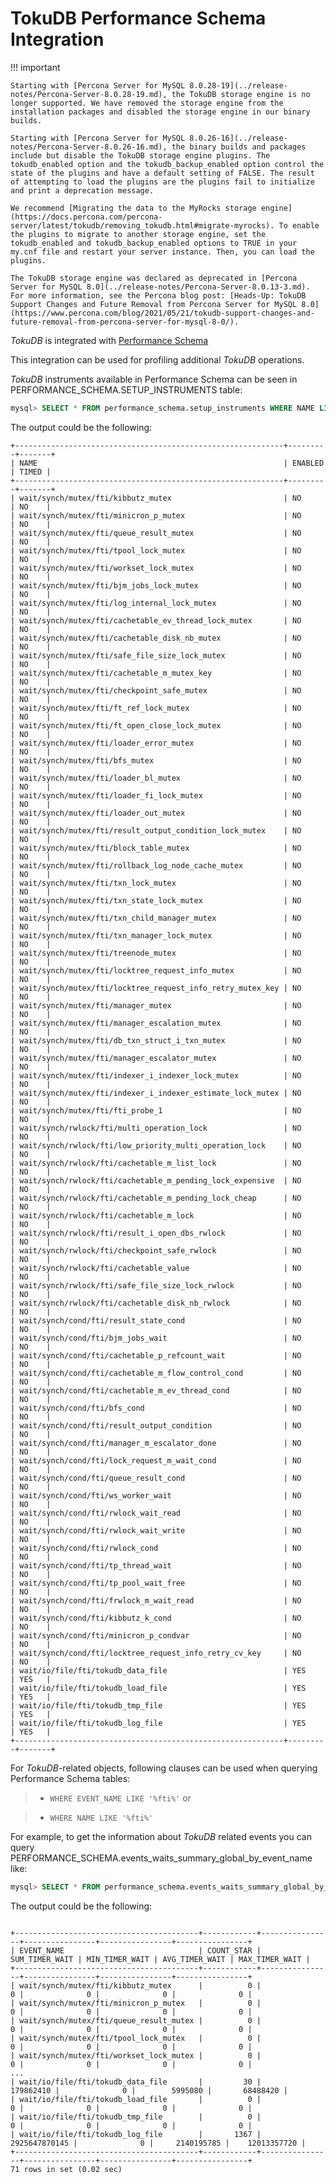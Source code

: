 # TokuDB Performance Schema Integration

!!! important

    Starting with [Percona Server for MySQL 8.0.28-19](../release-notes/Percona-Server-8.0.28-19.md), the TokuDB storage engine is no longer supported. We have removed the storage engine from the installation packages and disabled the storage engine in our binary builds.

    Starting with [Percona Server for MySQL 8.0.26-16](../release-notes/Percona-Server-8.0.26-16.md), the binary builds and packages include but disable the TokuDB storage engine plugins. The tokudb_enabled option and the tokudb_backup_enabled option control the state of the plugins and have a default setting of FALSE. The result of attempting to load the plugins are the plugins fail to initialize and print a deprecation message.

    We recommend [Migrating the data to the MyRocks storage engine](https://docs.percona.com/percona-server/latest/tokudb/removing_tokudb.html#migrate-myrocks). To enable the plugins to migrate to another storage engine, set the tokudb_enabled and tokudb_backup_enabled options to TRUE in your my.cnf file and restart your server instance. Then, you can load the plugins.

    The TokuDB storage engine was declared as deprecated in [Percona Server for MySQL 8.0](../release-notes/Percona-Server-8.0.13-3.md). For more information, see the Percona blog post: [Heads-Up: TokuDB Support Changes and Future Removal from Percona Server for MySQL 8.0](https://www.percona.com/blog/2021/05/21/tokudb-support-changes-and-future-removal-from-percona-server-for-mysql-8-0/).
    
*TokuDB* is integrated with [Performance Schema](https://dev.mysql.com/doc/refman/8.0/en/innodb-performance-schema.html)

This integration can be used for profiling additional *TokuDB* operations.

*TokuDB* instruments available in Performance Schema can be seen in
PERFORMANCE_SCHEMA.SETUP_INSTRUMENTS table:

```sql
mysql> SELECT * FROM performance_schema.setup_instruments WHERE NAME LIKE "%/fti/%";
```

The output could be the following:

```text
+------------------------------------------------------------+---------+-------+
| NAME                                                       | ENABLED | TIMED |
+------------------------------------------------------------+---------+-------+
| wait/synch/mutex/fti/kibbutz_mutex                         | NO      | NO    |
| wait/synch/mutex/fti/minicron_p_mutex                      | NO      | NO    |
| wait/synch/mutex/fti/queue_result_mutex                    | NO      | NO    |
| wait/synch/mutex/fti/tpool_lock_mutex                      | NO      | NO    |
| wait/synch/mutex/fti/workset_lock_mutex                    | NO      | NO    |
| wait/synch/mutex/fti/bjm_jobs_lock_mutex                   | NO      | NO    |
| wait/synch/mutex/fti/log_internal_lock_mutex               | NO      | NO    |
| wait/synch/mutex/fti/cachetable_ev_thread_lock_mutex       | NO      | NO    |
| wait/synch/mutex/fti/cachetable_disk_nb_mutex              | NO      | NO    |
| wait/synch/mutex/fti/safe_file_size_lock_mutex             | NO      | NO    |
| wait/synch/mutex/fti/cachetable_m_mutex_key                | NO      | NO    |
| wait/synch/mutex/fti/checkpoint_safe_mutex                 | NO      | NO    |
| wait/synch/mutex/fti/ft_ref_lock_mutex                     | NO      | NO    |
| wait/synch/mutex/fti/ft_open_close_lock_mutex              | NO      | NO    |
| wait/synch/mutex/fti/loader_error_mutex                    | NO      | NO    |
| wait/synch/mutex/fti/bfs_mutex                             | NO      | NO    |
| wait/synch/mutex/fti/loader_bl_mutex                       | NO      | NO    |
| wait/synch/mutex/fti/loader_fi_lock_mutex                  | NO      | NO    |
| wait/synch/mutex/fti/loader_out_mutex                      | NO      | NO    |
| wait/synch/mutex/fti/result_output_condition_lock_mutex    | NO      | NO    |
| wait/synch/mutex/fti/block_table_mutex                     | NO      | NO    |
| wait/synch/mutex/fti/rollback_log_node_cache_mutex         | NO      | NO    |
| wait/synch/mutex/fti/txn_lock_mutex                        | NO      | NO    |
| wait/synch/mutex/fti/txn_state_lock_mutex                  | NO      | NO    |
| wait/synch/mutex/fti/txn_child_manager_mutex               | NO      | NO    |
| wait/synch/mutex/fti/txn_manager_lock_mutex                | NO      | NO    |
| wait/synch/mutex/fti/treenode_mutex                        | NO      | NO    |
| wait/synch/mutex/fti/locktree_request_info_mutex           | NO      | NO    |
| wait/synch/mutex/fti/locktree_request_info_retry_mutex_key | NO      | NO    |
| wait/synch/mutex/fti/manager_mutex                         | NO      | NO    |
| wait/synch/mutex/fti/manager_escalation_mutex              | NO      | NO    |
| wait/synch/mutex/fti/db_txn_struct_i_txn_mutex             | NO      | NO    |
| wait/synch/mutex/fti/manager_escalator_mutex               | NO      | NO    |
| wait/synch/mutex/fti/indexer_i_indexer_lock_mutex          | NO      | NO    |
| wait/synch/mutex/fti/indexer_i_indexer_estimate_lock_mutex | NO      | NO    |
| wait/synch/mutex/fti/fti_probe_1                           | NO      | NO    |
| wait/synch/rwlock/fti/multi_operation_lock                 | NO      | NO    |
| wait/synch/rwlock/fti/low_priority_multi_operation_lock    | NO      | NO    |
| wait/synch/rwlock/fti/cachetable_m_list_lock               | NO      | NO    |
| wait/synch/rwlock/fti/cachetable_m_pending_lock_expensive  | NO      | NO    |
| wait/synch/rwlock/fti/cachetable_m_pending_lock_cheap      | NO      | NO    |
| wait/synch/rwlock/fti/cachetable_m_lock                    | NO      | NO    |
| wait/synch/rwlock/fti/result_i_open_dbs_rwlock             | NO      | NO    |
| wait/synch/rwlock/fti/checkpoint_safe_rwlock               | NO      | NO    |
| wait/synch/rwlock/fti/cachetable_value                     | NO      | NO    |
| wait/synch/rwlock/fti/safe_file_size_lock_rwlock           | NO      | NO    |
| wait/synch/rwlock/fti/cachetable_disk_nb_rwlock            | NO      | NO    |
| wait/synch/cond/fti/result_state_cond                      | NO      | NO    |
| wait/synch/cond/fti/bjm_jobs_wait                          | NO      | NO    |
| wait/synch/cond/fti/cachetable_p_refcount_wait             | NO      | NO    |
| wait/synch/cond/fti/cachetable_m_flow_control_cond         | NO      | NO    |
| wait/synch/cond/fti/cachetable_m_ev_thread_cond            | NO      | NO    |
| wait/synch/cond/fti/bfs_cond                               | NO      | NO    |
| wait/synch/cond/fti/result_output_condition                | NO      | NO    |
| wait/synch/cond/fti/manager_m_escalator_done               | NO      | NO    |
| wait/synch/cond/fti/lock_request_m_wait_cond               | NO      | NO    |
| wait/synch/cond/fti/queue_result_cond                      | NO      | NO    |
| wait/synch/cond/fti/ws_worker_wait                         | NO      | NO    |
| wait/synch/cond/fti/rwlock_wait_read                       | NO      | NO    |
| wait/synch/cond/fti/rwlock_wait_write                      | NO      | NO    |
| wait/synch/cond/fti/rwlock_cond                            | NO      | NO    |
| wait/synch/cond/fti/tp_thread_wait                         | NO      | NO    |
| wait/synch/cond/fti/tp_pool_wait_free                      | NO      | NO    |
| wait/synch/cond/fti/frwlock_m_wait_read                    | NO      | NO    |
| wait/synch/cond/fti/kibbutz_k_cond                         | NO      | NO    |
| wait/synch/cond/fti/minicron_p_condvar                     | NO      | NO    |
| wait/synch/cond/fti/locktree_request_info_retry_cv_key     | NO      | NO    |
| wait/io/file/fti/tokudb_data_file                          | YES     | YES   |
| wait/io/file/fti/tokudb_load_file                          | YES     | YES   |
| wait/io/file/fti/tokudb_tmp_file                           | YES     | YES   |
| wait/io/file/fti/tokudb_log_file                           | YES     | YES   |
+------------------------------------------------------------+---------+-------+
```

For *TokuDB*-related objects, following clauses can be used when querying
Performance Schema tables:

> 
> * `WHERE EVENT_NAME LIKE '%fti%'` or


> * `WHERE NAME LIKE '%fti%'`

For example, to get the information about *TokuDB* related events you can query
PERFORMANCE_SCHEMA.events_waits_summary_global_by_event_name like:

```sql
mysql> SELECT * FROM performance_schema.events_waits_summary_global_by_event_name WHERE EVENT_NAME LIKE '%fti%';
```

The output could be the following:

```text

+-----------------------------------------+------------+----------------+----------------+----------------+----------------+
| EVENT_NAME                              | COUNT_STAR | SUM_TIMER_WAIT | MIN_TIMER_WAIT | AVG_TIMER_WAIT | MAX_TIMER_WAIT |
+-----------------------------------------+------------+----------------+----------------+----------------+----------------+
| wait/synch/mutex/fti/kibbutz_mutex      |          0 |              0 |              0 |              0 |              0 |
| wait/synch/mutex/fti/minicron_p_mutex   |          0 |              0 |              0 |              0 |              0 |
| wait/synch/mutex/fti/queue_result_mutex |          0 |              0 |              0 |              0 |              0 |
| wait/synch/mutex/fti/tpool_lock_mutex   |          0 |              0 |              0 |              0 |              0 |
| wait/synch/mutex/fti/workset_lock_mutex |          0 |              0 |              0 |              0 |              0 |
...
| wait/io/file/fti/tokudb_data_file       |         30 |      179862410 |              0 |        5995080 |       68488420 |
| wait/io/file/fti/tokudb_load_file       |          0 |              0 |              0 |              0 |              0 |
| wait/io/file/fti/tokudb_tmp_file        |          0 |              0 |              0 |              0 |              0 |
| wait/io/file/fti/tokudb_log_file        |       1367 |  2925647870145 |              0 |     2140195785 |    12013357720 |
+-----------------------------------------+------------+----------------+----------------+----------------+----------------+
71 rows in set (0.02 sec)
```
